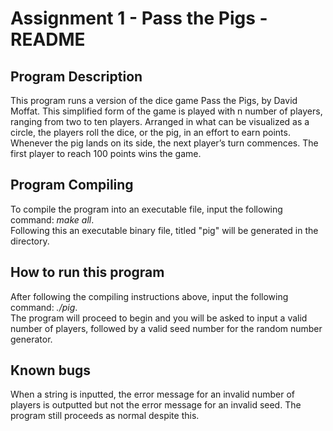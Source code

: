 
# Assignment 1 - Pass the Pigs - README

## Program Description

This program runs a version of the dice game Pass the Pigs, by David Moffat.  This simplified form of the game is played with n number of players, ranging from two to ten players. Arranged in what can be visualized as a circle, the players roll the dice, or the pig, in an effort to earn points. Whenever the pig lands on its side, the next player’s turn commences. The first player to reach 100 points wins the game. 

## Program Compiling

To compile the program into an executable file, input the following command: *make all*.  
Following this an executable binary file, titled "pig" will be generated in the directory.

## How to run this program

After following the compiling instructions above, input the following command: *./pig*.  
The program will proceed to begin and you will be asked to input a valid number of players, followed by a valid seed number for the random number generator.

## Known bugs

When a string is inputted, the error message for an invalid number of players is outputted but not the error message for an invalid seed. The program still proceeds as normal despite this.
